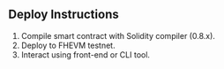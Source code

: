 ## Deploy Instructions
1. Compile smart contract with Solidity compiler (0.8.x).
2. Deploy to FHEVM testnet.
3. Interact using front-end or CLI tool.
